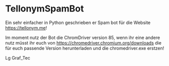 # TellonymSpamBot
Ein sehr einfacher in Python geschrieben er Spam bot für die Website https://tellonym.me!  

Im moment nutz der Bot die ChromDriver version 85, wenn ihr eine andere nutz müsst ihr euch von https://chromedriver.chromium.org/downloads die für euch passende Version herunterladen und die chromedriver.exe erstzen!  

Lg Graf_Tec
